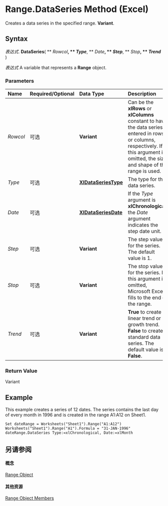 
# Range.DataSeries Method (Excel)

Creates a data series in the specified range.  **Variant**.


## Syntax

 _表达式_. **DataSeries**( ** _Rowcol_**, ** _Type_**, ** _Date_**, ** _Step_**, ** _Stop_**, ** _Trend_** )

 _表达式_ A variable that represents a **Range** object.


### Parameters



|**Name**|**Required/Optional**|**Data Type**|**Description**|
|:-----|:-----|:-----|:-----|
| _Rowcol_|可选|**Variant**|Can be the  **xlRows** or **xlColumns** constant to have the data series entered in rows or columns, respectively. If this argument is omitted, the size and shape of the range is used.|
| _Type_|可选|**[XlDataSeriesType](250af7ce-5e12-6f6d-274c-d35a581b2b63.md)**|The type for the data series.|
| _Date_|可选|**[XlDataSeriesDate](dd5a729b-ce3c-eb9c-e251-33fc83db50fe.md)**|If the  _Type_ argument is **xlChronological**, the _Date_ argument indicates the step date unit.|
| _Step_|可选|**Variant**|The step value for the series. The default value is 1.|
| _Stop_|可选|**Variant**|The stop value for the series. If this argument is omitted, Microsoft Excel fills to the end of the range.|
| _Trend_|可选|**Variant**|**True** to create a linear trend or growth trend. **False** to create a standard data series. The default value is **False**.|

### Return Value

Variant


## Example

This example creates a series of 12 dates. The series contains the last day of every month in 1996 and is created in the range A1:A12 on Sheet1.


```
Set dateRange = Worksheets("Sheet1").Range("A1:A12") 
Worksheets("Sheet1").Range("A1").Formula = "31-JAN-1996" 
dateRange.DataSeries Type:=xlChronological, Date:=xlMonth
```


## 另请参阅


#### 概念


[Range Object](b8207778-0dcc-4570-1234-f130532cc8cd.md)
#### 其他资源


[Range Object Members](http://msdn.microsoft.com/library/4336bf81-1e63-7e44-1792-baf366a027a7%28Office.15%29.aspx)